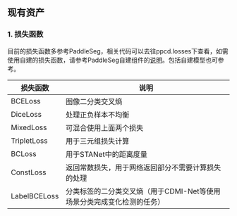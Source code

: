 ## 现有资产

### 1. 损失函数

目前的损失函数多参考PaddleSeg，相关代码可以去往ppcd.losses下查看，如需使用自建的损失函数，请参考PaddleSeg自建组件的[说明](https://gitee.com/paddlepaddle/PaddleSeg/blob/release/v2.0/docs/add_new_model.md)。包括自建模型也可参考。

| 损失函数     | 说明                                                         |
| ------------ | ------------------------------------------------------------ |
| BCELoss      | 图像二分类交叉熵                                             |
| DiceLoss     | 处理正负样本不均衡                                           |
| MixedLoss    | 可混合使用上面两个损失                                       |
| TripletLoss  | 用于三元组损失计算                                           |
| BCLoss       | 用于STANet中的距离度量                                       |
| ConstLoss    | 返回常数损失，用于网络返回部分不需要计算损失的处理           |
| LabelBCELoss | 分类标签的二分类交叉熵（用于CDMI-Net等使用场景分类完成变化检测的任务） |

